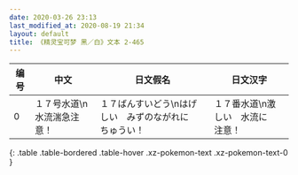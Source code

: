 ```yaml
---
date: 2020-03-26 23:13
last_modified_at: 2020-08-19 21:34
layout: default
title: 《精灵宝可梦 黑／白》文本 2-465
---
```

| 编号 | 中文 | 日文假名 | 日文汉字 |
| ---- | ---- | ---- | --- |
| 0 | １７号水道\n水流湍急注意！ | １７ばんすいどう\nはげしい　みずのながれに　ちゅうい！ | １７番水道\n激しい　水流に　注意！ |
{: .table .table-bordered .table-hover .xz-pokemon-text .xz-pokemon-text-0 }